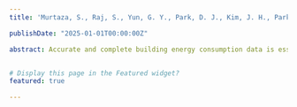 ```yaml
---
title: 'Murtaza, S., Raj, S., Yun, G. Y., Park, D. J., Kim, J. H., Park, G., & Moon, J. W. (2025). Adaptive neural temporal hybridization for missing data imputation in building energy use datasets: An integrated LNN-LSTM weighted model. Journal of Building Engineering, 102, 113774. https://doi.org/10.1016/j.jobe.2025.113774'

publishDate: "2025-01-01T00:00:00Z"

abstract: Accurate and complete building energy consumption data is essential for optimizing energy efficiency, forecasting demand, and supporting energy management systems. However, missing data from sensor malfunctions or communication failures can reduce the effectiveness of data-driven decision-making. This study introduces the integrated LNN-LSTM weighted model (ILLWM), a novel imputation approach that combines the adaptability of liquid neural networks (LNN) with the temporal modeling capabilities of long short-term memory (LSTM) models. Imputed values are generated using an RMSE-based weighted approach. ILLWM was tested on real-time energy consumption data from three building types, missing completely at random scenarios with missing rates of 20 %, 30 %, and 40 %. Results showed ILLWM significantly outperformed other imputation methods, including Soft-Impute, KNN, RF, SVM, MLP, Transformer networks, LSTM, and LNN. For commercial buildings with 40 % missing data, ILLWM achieved RMSE reductions of 76.9 % and 89.6 % over LNN and LSTM, respectively. For hospital buildings, improvements included RMSE reductions of 6.12 % over LNN and 31.93 % over LSTM. The ILLWM closely matched actual data, outperforming traditional and machine learning approaches. These results demonstrate the potential of the ILLWM to enhance data reliability, enabling more accurate energy demand forecasting and the development of sustainable energy management strategies in diverse building environments.


# Display this page in the Featured widget?
featured: true

---
```

